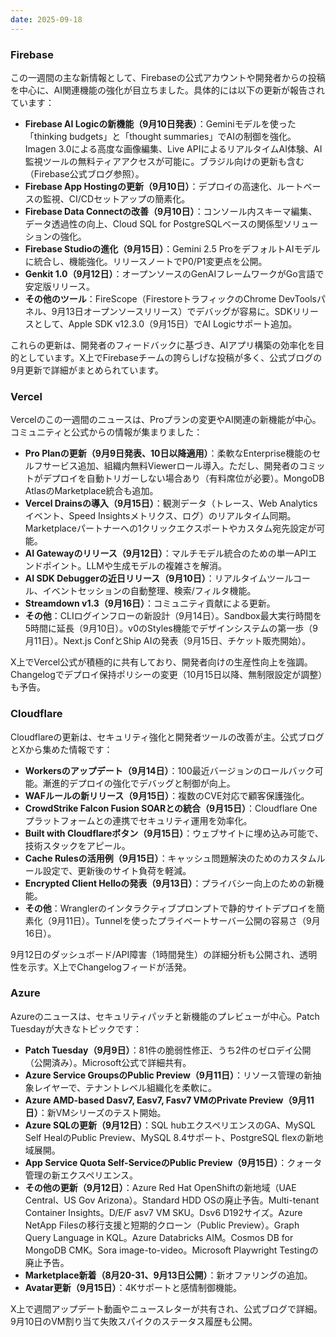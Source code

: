 ```yaml
---
date: 2025-09-18
---
```


### Firebase
この一週間の主な新情報として、Firebaseの公式アカウントや開発者からの投稿を中心に、AI関連機能の強化が目立ちました。具体的には以下の更新が報告されています：

- **Firebase AI Logicの新機能（9月10日発表）**：Geminiモデルを使った「thinking budgets」と「thought summaries」でAIの制御を強化。Imagen 3.0による高度な画像編集、Live APIによるリアルタイムAI体験、AI監視ツールの無料ティアアクセスが可能に。ブラジル向けの更新も含む（Firebase公式ブログ参照）。
- **Firebase App Hostingの更新（9月10日）**：デプロイの高速化、ルートベースの監視、CI/CDセットアップの簡素化。
- **Firebase Data Connectの改善（9月10日）**：コンソール内スキーマ編集、データ透過性の向上、Cloud SQL for PostgreSQLベースの関係型ソリューションの強化。
- **Firebase Studioの進化（9月15日）**：Gemini 2.5 ProをデフォルトAIモデルに統合し、機能強化。リリースノートでP0/P1変更点を公開。
- **Genkit 1.0（9月12日）**：オープンソースのGenAIフレームワークがGo言語で安定版リリース。
- **その他のツール**：FireScope（FirestoreトラフィックのChrome DevToolsパネル、9月13日オープンソースリリース）でデバッグが容易に。SDKリリースとして、Apple SDK v12.3.0（9月15日）でAI Logicサポート追加。

これらの更新は、開発者のフィードバックに基づき、AIアプリ構築の効率化を目的としています。X上でFirebaseチームの誇らしげな投稿が多く、公式ブログの9月更新で詳細がまとめられています。

### Vercel
Vercelのこの一週間のニュースは、Proプランの変更やAI関連の新機能が中心。コミュニティと公式からの情報が集まりました：

- **Pro Planの更新（9月9日発表、10日以降適用）**：柔軟なEnterprise機能のセルフサービス追加、組織内無料Viewerロール導入。ただし、開発者のコミットがデプロイを自動トリガーしない場合あり（有料席位が必要）。MongoDB AtlasのMarketplace統合も追加。
- **Vercel Drainsの導入（9月15日）**：観測データ（トレース、Web Analyticsイベント、Speed Insightsメトリクス、ログ）のリアルタイム同期。Marketplaceパートナーへの1クリックエクスポートやカスタム宛先設定が可能。
- **AI Gatewayのリリース（9月12日）**：マルチモデル統合のための単一APIエンドポイント。LLMや生成モデルの複雑さを解消。
- **AI SDK Debuggerの近日リリース（9月10日）**：リアルタイムツールコール、イベントセッションの自動整理、検索/フィルタ機能。
- **Streamdown v1.3（9月16日）**：コミュニティ貢献による更新。
- **その他**：CLIログインフローの新設計（9月14日）。Sandbox最大実行時間を5時間に延長（9月10日）。v0のStyles機能でデザインシステムの第一歩（9月11日）。Next.js ConfとShip AIの発表（9月15日、チケット販売開始）。

X上でVercel公式が積極的に共有しており、開発者向けの生産性向上を強調。Changelogでデプロイ保持ポリシーの変更（10月15日以降、無制限設定が調整）も予告。

### Cloudflare
Cloudflareの更新は、セキュリティ強化と開発者ツールの改善が主。公式ブログとXから集めた情報です：

- **Workersのアップデート（9月14日）**：100最近バージョンのロールバック可能。漸進的デプロイの強化でデバッグと制御が向上。
- **WAFルールの新リリース（9月15日）**：複数のCVE対応で顧客保護強化。
- **CrowdStrike Falcon Fusion SOARとの統合（9月15日）**：Cloudflare Oneプラットフォームとの連携でセキュリティ運用を効率化。
- **Built with Cloudflareボタン（9月15日）**：ウェブサイトに埋め込み可能で、技術スタックをアピール。
- **Cache Rulesの活用例（9月15日）**：キャッシュ問題解決のためのカスタムルール設定で、更新後のサイト負荷を軽減。
- **Encrypted Client Helloの発表（9月13日）**：プライバシー向上のための新機能。
- **その他**：Wranglerのインタラクティブプロンプトで静的サイトデプロイを簡素化（9月11日）。Tunnelを使ったプライベートサーバー公開の容易さ（9月16日）。

9月12日のダッシュボード/API障害（1時間発生）の詳細分析も公開され、透明性を示す。X上でChangelogフィードが活発。

### Azure
Azureのニュースは、セキュリティパッチと新機能のプレビューが中心。Patch Tuesdayが大きなトピックです：

- **Patch Tuesday（9月9日）**：81件の脆弱性修正、うち2件のゼロデイ公開（公開済み）。Microsoft公式で詳細共有。
- **Azure Service GroupsのPublic Preview（9月11日）**：リソース管理の新抽象レイヤーで、テナントレベル組織化を柔軟に。
- **Azure AMD-based Dasv7, Easv7, Fasv7 VMのPrivate Preview（9月11日）**：新VMシリーズのテスト開始。
- **Azure SQLの更新（9月12日）**：SQL hubエクスペリエンスのGA、MySQL Self HealのPublic Preview、MySQL 8.4サポート、PostgreSQL flexの新地域展開。
- **App Service Quota Self-ServiceのPublic Preview（9月15日）**：クォータ管理の新エクスペリエンス。
- **その他の更新（9月12日）**：Azure Red Hat OpenShiftの新地域（UAE Central、US Gov Arizona）。Standard HDD OSの廃止予告。Multi-tenant Container Insights。D/E/F asv7 VM SKU。Dsv6 D192サイズ。Azure NetApp Filesの移行支援と短期的クローン（Public Preview）。Graph Query Language in KQL。Azure Databricks AIM。Cosmos DB for MongoDB CMK。Sora image-to-video。Microsoft Playwright Testingの廃止予告。
- **Marketplace新着（8月20-31、9月13日公開）**：新オファリングの追加。
- **Avatar更新（9月15日）**：4Kサポートと感情制御機能。

X上で週間アップデート動画やニュースレターが共有され、公式ブログで詳細。9月10日のVM割り当て失敗スパイクのステータス履歴も公開。